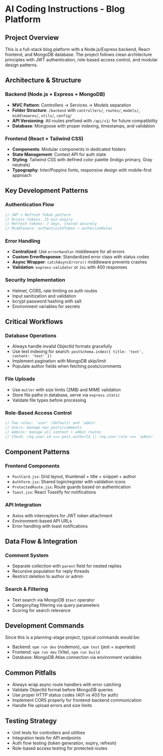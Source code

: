 # AI Coding Instructions - Blog Platform

## Project Overview
This is a full-stack blog platform with a Node.js/Express backend, React frontend, and MongoDB database. The project follows clean architecture principles with JWT authentication, role-based access control, and modular design patterns.

## Architecture & Structure

### Backend (Node.js + Express + MongoDB)
- **MVC Pattern**: Controllers → Services → Models separation
- **Folder Structure**: `/backend` with `controllers/`, `routes/`, `models/`, `middlewares/`, `utils/`, `config/`
- **API Versioning**: All routes prefixed with `/api/v1/` for future compatibility
- **Database**: Mongoose with proper indexing, timestamps, and validation

### Frontend (React + Tailwind CSS)
- **Components**: Modular components in dedicated folders
- **State Management**: Context API for auth state
- **Styling**: Tailwind CSS with defined color palette (Indigo primary, Gray neutrals)
- **Typography**: Inter/Poppins fonts, responsive design with mobile-first approach

## Key Development Patterns

### Authentication Flow
```javascript
// JWT + Refresh Token pattern
// Access tokens: 15 min expiry
// Refresh tokens: 7 days, stored securely
// Middleware: authenticateToken → authorizeRoles
```

### Error Handling
- **Centralized**: Use `errorHandler` middleware for all errors
- **Custom ErrorResponse**: Standardized error class with status codes
- **Async Wrapper**: `catchAsyncErrors()` middleware prevents crashes
- **Validation**: `express-validator` or `Joi` with 400 responses

### Security Implementation
- Helmet, CORS, rate limiting on auth routes
- Input sanitization and validation
- bcrypt password hashing with salt
- Environment variables for secrets

## Critical Workflows

### Database Operations
- Always handle invalid ObjectId formats gracefully
- Use text indexing for search: `postSchema.index({ title: 'text', content: 'text' })`
- Implement pagination with MongoDB skip/limit
- Populate author fields when fetching posts/comments

### File Uploads
- Use `multer` with size limits (2MB) and MIME validation
- Store file paths in database, serve via `express.static`
- Validate file types before processing

### Role-Based Access Control
```javascript
// Two roles: 'user' (default) and 'admin'
// Users: manage own posts/comments
// Admins: manage all content + admin routes
// Check: req.user.id === post.authorId || req.user.role === 'admin'
```

## Component Patterns

### Frontend Components
- `PostCard.jsx`: Grid layout, thumbnail + title + snippet + author
- `AuthForm.jsx`: Shared login/register with validation icons
- `ProtectedRoute.jsx`: Route guards based on authentication
- `Toast.jsx`: React Toastify for notifications

### API Integration
- Axios with interceptors for JWT token attachment
- Environment-based API URLs
- Error handling with toast notifications

## Data Flow & Integration

### Comment System
- Separate collection with `parent` field for nested replies
- Recursive population for reply threads
- Restrict deletion to author or admin

### Search & Filtering
- Text search via MongoDB `$text` operator
- Category/tag filtering via query parameters
- Scoring for search relevance

## Development Commands
Since this is a planning-stage project, typical commands would be:
- Backend: `npm run dev` (nodemon), `npm test` (jest + supertest)
- Frontend: `npm run dev` (Vite), `npm run build`
- Database: MongoDB Atlas connection via environment variables

## Common Pitfalls
- Always wrap async route handlers with error catching
- Validate ObjectId format before MongoDB queries
- Use proper HTTP status codes (401 vs 403 for auth)
- Implement CORS properly for frontend-backend communication
- Handle file upload errors and size limits

## Testing Strategy
- Unit tests for controllers and utilities
- Integration tests for API endpoints
- Auth flow testing (token generation, expiry, refresh)
- Role-based access testing for protected routes
